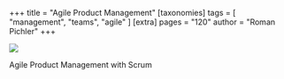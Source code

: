 +++
title = "Agile Product Management"
[taxonomies]
tags = [ "management", "teams", "agile" ]
[extra]
pages = "120"
author = "Roman Pichler"
+++

<a target="_blank"  href="https://www.amazon.de/gp/product/0321605780/ref=as_li_tl?ie=UTF8&camp=1638&creative=6742&creativeASIN=0321605780&linkCode=as2&tag=chemaclass-21&linkId=3be4a46f175be798bc860ae9a1c13c1f">
    <img border="0" src="https://images-na.ssl-images-amazon.com/images/I/41NCrarVPVL._SX328_BO1,204,203,200_.jpg" >
</a>

<!-- more -->

Agile Product Management with Scrum